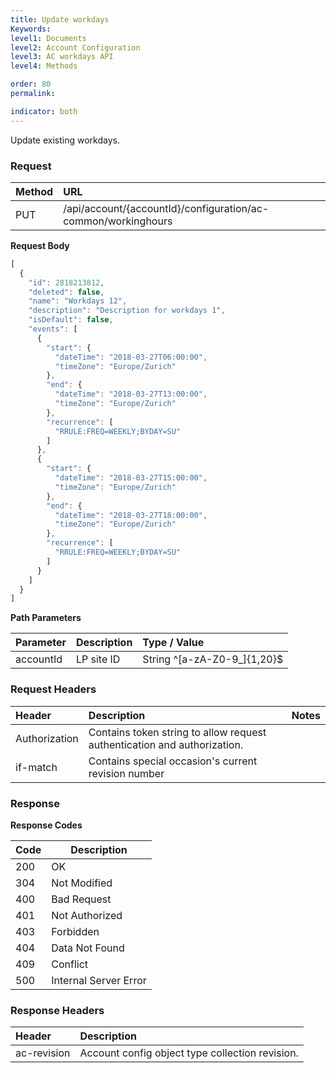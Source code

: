 ```yaml
---
title: Update workdays
Keywords:
level1: Documents
level2: Account Configuration
level3: AC workdays API
level4: Methods

order: 80
permalink: 

indicator: both
---
```


Update existing workdays.

### Request

| Method | URL |
| :-------- | :------ |
| PUT  |/api/account/{accountId}/configuration/ac-common/workinghours 

**Request Body**
```javascript
[
  {
    "id": 2818213812,
    "deleted": false,
    "name": "Workdays 12",
    "description": "Description for workdays 1",
    "isDefault": false,
    "events": [
      {
        "start": {
          "dateTime": "2018-03-27T06:00:00",
          "timeZone": "Europe/Zurich"
        },
        "end": {
          "dateTime": "2018-03-27T13:00:00",
          "timeZone": "Europe/Zurich"
        },
        "recurrence": [
          "RRULE:FREQ=WEEKLY;BYDAY=SU"
        ]
      },
      {
        "start": {
          "dateTime": "2018-03-27T15:00:00",
          "timeZone": "Europe/Zurich"
        },
        "end": {
          "dateTime": "2018-03-27T18:00:00",
          "timeZone": "Europe/Zurich"
        },
        "recurrence": [
          "RRULE:FREQ=WEEKLY;BYDAY=SU"
        ]
      }
    ]
  }
]
```

**Path Parameters**

 |Parameter  |Description |  Type / Value |
 |:----------- | :------------ | :--------------- |
 |accountId | LP site ID | String ^[a-zA-Z0-9_]{1,20}$ |

### Request Headers

 |Header | Description| Notes |
 |:------- | :-------------- | :--- |
 |Authorization | Contains token string to allow request authentication and authorization. |
 if-match|Contains special occasion's current revision number
 
### Response

**Response Codes**

| Code | Description           |
|------|-----------------------|
| 200  | OK                    |
| 304  | Not Modified          |
| 400  | Bad Request           |
| 401  | Not Authorized        |
| 403  | Forbidden             |
| 404  | Data Not Found        |
| 409  | Conflict              |
| 500  | Internal Server Error |

### Response Headers

 |Header|  Description| 
 |:-------|   :-----  |
 |ac-revision|  Account config object type collection revision.|  


